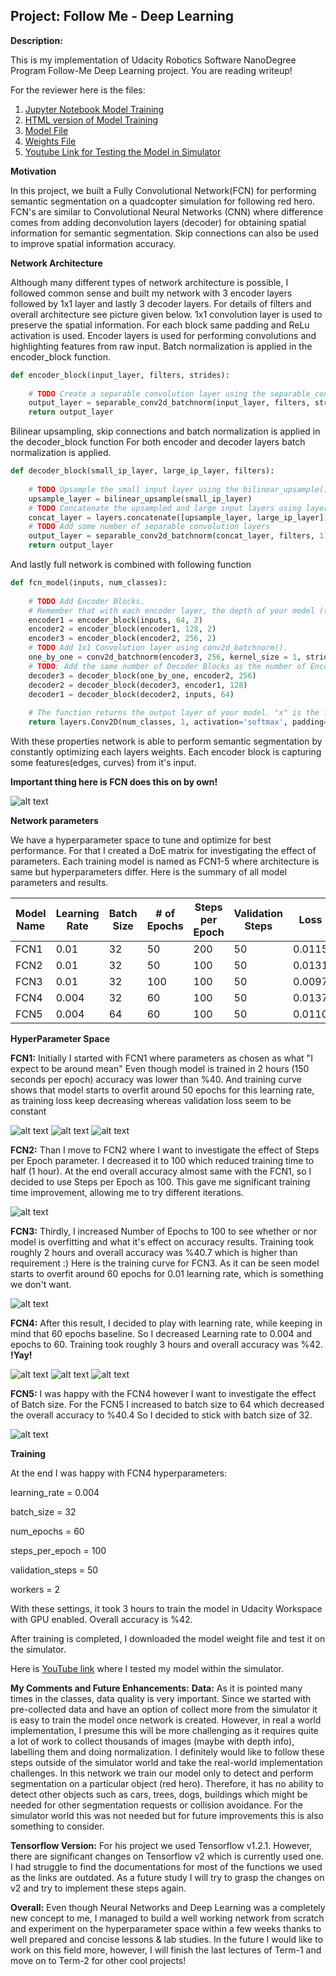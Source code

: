 ## Project: Follow Me - Deep Learning

**Description:**

This is my implementation of Udacity Robotics Software NanoDegree Program Follow-Me Deep Learning project. You are reading writeup!

For the reviewer here is the files:
1. [Jupyter Notebook Model Training](./code/model_training.ipynb)
2. [HTML version of Model Training](./code/model_training.html)
3. [Model File](./data/weights/model_weights)
4. [Weights File](./data/weights/config_model_weights)
5. [Youtube Link for Testing the Model in Simulator](https://www.youtube.com/watch?v=7AhVeR6glBs)
    

**Motivation**

In this project, we built a Fully Convolutional Network(FCN) for performing semantic segmentation on a 
quadcopter simulation for following red hero. FCN's are similar to Convolutional Neural Networks (CNN) where difference comes from adding deconvolution layers (decoder) 
for obtaining spatial information for semantic segmentation. Skip connections can also be used to improve spatial information accuracy.

**Network Architecture**

Although many different types of network architecture is possible, I followed common sense and built my network with 3 encoder layers followed by 1x1 layer and lastly 3 decoder layers.
For details of filters and overall architecture see picture given below. 1x1 convolution layer is used to preserve the spatial information. For each block same padding and ReLu activation is used.
Encoder layers is used for performing convolutions and highlighting features from raw input. Batch normalization is applied in the encoder_block function.  

```python
def encoder_block(input_layer, filters, strides):
    
    # TODO Create a separable convolution layer using the separable_conv2d_batchnorm() function.
    output_layer = separable_conv2d_batchnorm(input_layer, filters, strides)
    return output_layer
```
Bilinear upsampling, skip connections and batch normalization is applied in the decoder_block function For both encoder and decoder layers batch normalization is applied.

```python
def decoder_block(small_ip_layer, large_ip_layer, filters):
    
    # TODO Upsample the small input layer using the bilinear_upsample() function.
    upsample_layer = bilinear_upsample(small_ip_layer)
    # TODO Concatenate the upsampled and large input layers using layers.concatenate
    concat_layer = layers.concatenate([upsample_layer, large_ip_layer])
    # TODO Add some number of separable convolution layers
    output_layer = separable_conv2d_batchnorm(concat_layer, filters, 1)
    return output_layer
```

And lastly full network is combined with following function

```python
def fcn_model(inputs, num_classes):
    
    # TODO Add Encoder Blocks. 
    # Remember that with each encoder layer, the depth of your model (the number of filters) increases.
    encoder1 = encoder_block(inputs, 64, 2)
    encoder2 = encoder_block(encoder1, 128, 2)
    encoder3 = encoder_block(encoder2, 256, 2)
    # TODO Add 1x1 Convolution layer using conv2d_batchnorm().
    one_by_one = conv2d_batchnorm(encoder3, 256, kernel_size = 1, strides = 1)
    # TODO: Add the same number of Decoder Blocks as the number of Encoder Blocks
    decoder3 = decoder_block(one_by_one, encoder2, 256)
    decoder2 = decoder_block(decoder3, encoder1, 128)
    decoder1 = decoder_block(decoder2, inputs, 64)
    
    # The function returns the output layer of your model. "x" is the final layer obtained from the last decoder_block()
    return layers.Conv2D(num_classes, 1, activation='softmax', padding='same')(decoder1)
```

With these properties network is able to perform semantic segmentation by constantly optimizing each layers weights. 
Each encoder block is capturing some features(edges, curves) from it's input.

**Important thing here is FCN does this on by own!**

![alt text][image1]

**Network parameters**

We have a hyperparameter space to tune and optimize for best performance. For that I created a DoE matrix for investigating the effect of parameters. 
Each training model is named as FCN1-5 where architecture is same but hyperparameters differ.
Here is the summary of all model parameters and results.


| Model Name| Learning Rate | Batch Size | # of Epochs | Steps per Epoch | Validation Steps | Loss| Validation Loss | Training Time | Accuracy |
|  ---   | --- | ---   | ---    | ---  | --- | ---    | ---    | ---     | ---  |
| FCN1| 0.01 | 32  | 50  | 200 | 50  | 0.0115 | 0.0246 | 2 hours | %38.6 |
| FCN2| 0.01  | 32  | 50  | 100 | 50 | 0.0131 | 0.0320 | 1 hours | %38.3 |
| FCN3| 0.01 | 32  | 100 | 100 | 50  | 0.0097 | 0.0306 | 2 hours | %40.7  |
| FCN4|  0.004| 32  | 60  | 100 | 50  | 0.0137 | 0.0232 | 3 hours | **%42**   |
| FCN5|  0.004 | 64  | 60  | 100 | 50  | 0.0110 | 0.0289 | 3 hours | %40.4 |


**HyperParameter Space**

**FCN1:**
Initially I started with FCN1 where parameters as chosen as what "I expect to be around mean"
Even though model is trained in 2 hours (150 seconds per epoch) accuracy was lower than %40. 
And training curve shows that model starts to overfit around 50 epochs for this learning rate, 
as training loss keep decreasing whereas validation loss seem to be constant


![alt text][image2]
![alt text][image3]
![alt text][image4]

**FCN2:**
Than I move to FCN2 where I want to investigate the effect of Steps per Epoch parameter. I decreased it to 100 which reduced training time to half (1 hour).
At the end overall accuracy almost same with the FCN1, so I decided to use Steps per Epoch as 100.
This gave me significant training time improvement, allowing me to try different iterations.

![alt text][image5]


**FCN3:**
Thirdly, I increased Number of Epochs to 100 to see whether or nor model is overfitting and what it's effect on accuracy results.
Training took roughly 2 hours and overall accuracy was %40.7 which is higher than requirement :)
Here is the training curve for FCN3. As it can be seen model starts to overfit around 60 epochs for 0.01 learning rate, which is something we don't want.

![alt text][image6]

**FCN4:**
After this result, I decided to play with learning rate, while keeping in mind that 60 epochs baseline.
So I decreased Learning rate to 0.004 and epochs to 60. Training took roughly 3 hours and overall accuracy was %42. **!Yay!**



![alt text][image7]
![alt text][image8]
![alt text][image9]

**FCN5:**
I was happy with the FCN4 however I want to investigate the effect of Batch size.
For the FCN5 I increased to batch size to 64 which decreased the overall accuracy to %40.4
So I decided to stick with batch size of 32.

![alt text][image10]


**Training** 

At the end I was happy with FCN4 hyperparameters:

learning_rate = 0.004

batch_size = 32

num_epochs = 60

steps_per_epoch = 100

validation_steps = 50

workers = 2

With these settings, it took 3 hours to train the model in Udacity Workspace with GPU enabled. Overall accuracy is %42. 

After training is completed, I downloaded the model weight file and test it on the simulator.

Here is [YouTube link](https://www.youtube.com/watch?v=7AhVeR6glBs) where I tested my model within the simulator.

**My Comments and Future Enhancements:**
**Data:** As it is pointed many times in the classes, data quality is very important. Since we started with pre-collected data and have an option of collect 
more from the simulator it is easy to train the model once network is created. However, in real a world implementation, 
I presume this will be more challenging as it requires quite a lot of work to collect thousands of images (maybe with depth info), 
labelling them and doing normalization. I definitely would like to follow these steps outside of the simulator world and take the real-world 
implementation challenges.
In this network we train our model only to detect and perform segmentation on a particular object (red hero). 
Therefore, it has no ability to detect other objects such as cars, trees, dogs, buildings which might be needed for other segmentation requests 
or collision avoidance. For the simulator world this was not needed but for future improvements this is also something to consider.

**Tensorflow Version:** For his project we used Tensorflow v1.2.1. However, there are significant changes on Tensorflow v2 which is currently used one. 
I had struggle to find the documentations for most of the functions we used as the links are outdated. 
As a future study I will try to grasp the changes on v2 and try to implement these steps again.

**Overall:** Even though Neural Networks and Deep Learning was a completely new concept to me, I managed to build a well 
working network from scratch and experiment on the hyperparameter space within a few weeks thanks to well prepared and concise lessons & lab studies. 
In the future I would like to work on this field more, however, I will finish the last lectures of Term-1 and move on to Term-2 for other cool projects!


[image1]: ./misc/FCN_Layout.jpg
[image2]: ./misc/FCN1-Training%20Curve.jpg
[image3]: ./misc/FCN1-Hero-Test-1.jpg
[image4]: ./misc/FCN1-Hero-Test-2.jpg
[image5]: ./misc/FCN2-Training%20Curve.jpg
[image6]: ./misc/FCN3-Training%20Curve.jpg
[image7]: ./misc/FCN4-Training%20Curve.jpg
[image8]: ./misc/FCN4-Hero-Test-1.jpg
[image9]: ./misc/FCN4-Hero-Test-2.jpg
[image10]: ./misc/FCN4-Hero-Test-3.jpg